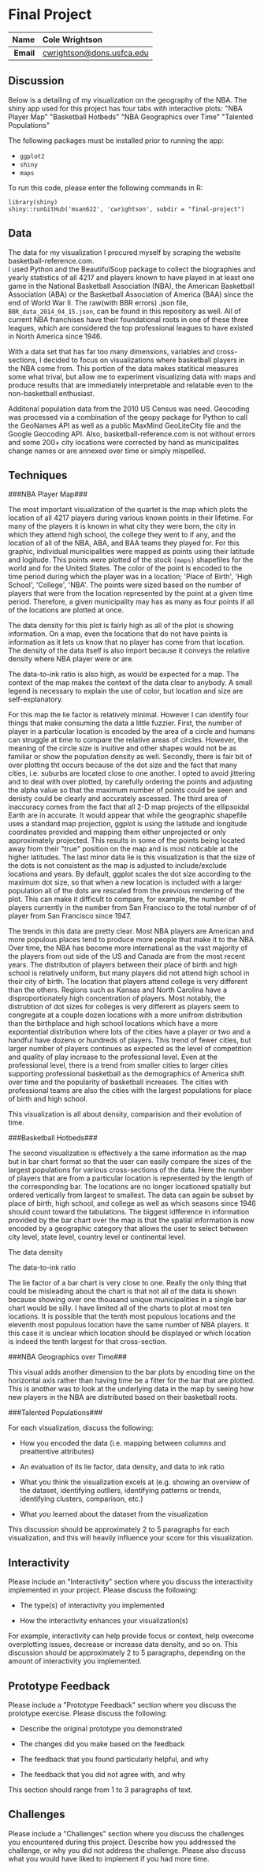 Final Project
==============================

| **Name**  | Cole Wrightson  |
|----------:|:-------------|
| **Email** | cwrightson@dons.usfca.edu |

## Discussion ################

Below is a detailing of my visualization on the geography of the NBA.
The shiny app used for this project has four tabs with interactive plots: 
"NBA Player Map"
"Basketball Hotbeds"
"NBA Geographics over Time"
"Talented Populations"

The following packages must be installed prior to running the app:

- `ggplot2`
- `shiny`
- `maps`

To run this code, please enter the following commands in R:

```
library(shiny)
shiny::runGitHub('msan622', 'cwrightson', subdir = "final-project")
```

## Data ##

The data for my visualization I procured myself by scraping the website basketball-reference.com.  
I used Python and the BeautifulSoup package to collect the biographies and yearly statistics of all 4217 and players known to have played in at least one game in the National Basketball Association (NBA), the American Basketball Association (ABA) or the Basketball Association of America (BAA) since the end of World War II. The raw(with BBR errors) .json file, `BBR_data_2014_04_15.json`, can be found in this repository as well. All of current NBA franchises have their foundational roots in one of these three leagues, which are considered the top professional leagues to have existed in North America since 1946.  

With a data set that has far too many dimensions, variables and cross-sections, I decided to focus on visualizations where basketball players in the NBA come from.  This portion of the data makes statitical measures some what trival, but allow me to experiment visualizing data with maps and produce results that are immediately interpretable and relatable even to the non-basketball enthusiast. 

Additonal population data from the 2010 US Census was need.
Geocoding was processed via a combination of the geopy package for Python to call the GeoNames API as well as a public MaxMind GeoLiteCity file and the Google Geocoding API. Also, basketball-reference.com is not without errors and some 200+ city locations were corrected by hand as municipalites change names or are annexed over time or simply mispelled. 

## Techniques ##

###NBA Player Map###

The most important visualization of the quartet is the map which plots the location of all 4217 players during various known points in their lifetime. For many of the players it is known in what city they were born, the city in which they attend high school, the college they went to if any, and the location of all of the NBA, ABA, and BAA teams they played for. For this graphic, individual municipalities were mapped as points using their latitude and logitude.  This points were plotted of the stock `{maps}` shapefiles for the world and for the United States.  The color of the point is encoded to the time period during which the player was in a location; 'Place of Birth', 'High School', 'College', 'NBA'.  The points were sized based on the number of players that were from the location represented by the point at a given time period.  Therefore, a given municipality may has as many as four points if all of the locations are plotted at once. 

The data density for this plot is fairly high as all of the plot is showing information.  On a map, even the locations that do not have points is information as it lets us know that no player has come from that location.  The density of the data itself is also import because it conveys the relative density where NBA player were or are. 

The data-to-ink ratio is also high, as would be expected for a map.  The context of the map makes the context of the data clear to anybody.  A small legend is necessary to explain the use of color, but location and size are self-explanatory. 

For this map the lie factor is relatively minimal.  However I can identify four things that make consuming the data a little fuzzier. First, the number of player in a particular location is encoded by the area of a circle and humans can struggle at time to compare the relative areas of circles.  However, the meaning of the circle size is inuitive and other shapes would not be as familiar or show the population density as well. Secondly, there is fair bit of over plotting tht occurs because of the dot size and the fact that many cities, i.e. suburbs are located close to one another. I opted to avoid jittering and to deal with over plotted, by carefully ordering the points and adjusting the alpha value so that the maximum number of points could be seen and denisty could be clearly and accurately ascessed. The third area of inaccuracy comes from the fact that all 2-D map projects of the ellipsoidal Earth are in accurate.  It would appear that while the geographic shapefile uses a standard map projection, ggplot is using the latitude and longitude coordinates provided and mapping them either unprojected or only approximately projected.  This results in some of the points being located away from their "true" position on the map and is most noticable at the higher latitudes. The last minor data lie is this visualization is that the size of the dots is not consistent as the map is adjusted to include/exclude locations and years.  By default, ggplot scales the dot size according to the maximum dot size, so that when a new location is included with a larger population all of the dots are rescaled from the previous rendering of the plot.  This can make it difficult to compare, for example, the number of players currently in the number from San Francisco to the total number of of player from San Francisco since 1947.

The trends in this data are pretty clear.  Most NBA players are American and more populous places tend to produce more people that make it to the NBA. Over time, the NBA has become more international as the vast majority of the players from out side of the US and Canada are from the most recent years. The distribution of players between their place of birth and high school is relatively uniform, but many players did not attend high school in their city of birth.  The location that players attend college is very different than the others. Regions such as Kansas and North Carolina have a disproportionately high concentration of players. Most notably, the distrubtion of dot sizes for colleges is very different as players seem to congregate at a couple dozen locations with a more unifrom distribution than the birthplace and high school locations which have a more expontential distribution where lots of the cities have a player or two and a handful have dozens or hundreds of players.  This trend of fewer cities, but larger number of players continues as expected as the level of competition and quality of play increase to the professional level. Even at the professional level, there is a trend from smaller cities to larger cities supporting professional basketball as the demographics of America shift over time and the popularity of basketball increases. The cities with professional teams are also the cities with the largest populations for place of birth and high school. 

This visualization is all about density, comparision and their evolution of time. 

###Basketball Hotbeds###

The second visualization is effectively a the same information as the map but in bar chart format so that the user can easily compare the sizes of the largest populations for various cross-sections of the data. Here the number of players that are from a particular location is represented by the length of the corresponding bar. The locations are no longer locationed spatially but ordered vertically from largest to smallest.  The data can again be subset by place of birth, high school, and college as well as which seasons since 1946 should count toward the tabulations. The biggest idfference in information provided by the bar chart over the map is that the spatial information is now encoded by a geographic category that allows the user to select between city level, state level, country level or continental level. 

The data density

The data-to-ink ratio

The lie factor of a bar chart is very close to one. Really the only thing that could be misleading about the chart is that not all of the data is shown because showing over one thousand unique municipalities in a single bar chart would be silly. I have limited all of the charts to plot at most ten locations. It is possible that the tenth most populous locations and the eleventh most populous location have the same number of NBA players. It this case it is unclear which location should be displayed or which location is indeed the tenth largest for that cross-section.  

###NBA Geographics over Time###

This visual adds another dimension to the bar plots by encoding time on the horizontal axis rather than having time be a filter for the bar that are plotted. This is another was to look at the underlying data in the map by seeing how new players in the NBA are distributed based on their basketball roots.

###Talented Populations###



For each visualization, discuss the following:

- How you encoded the data (i.e. mapping between columns and preattentive attributes)

- An evaluation of its lie factor, data density, and data to ink ratio

- What you think the visualization excels at (e.g. showing an overview of the dataset, identifying outliers, identifying patterns or trends, identifying clusters, comparison, etc.)

- What _you_ learned about the dataset from the visualization

This discussion should be approximately 2 to 5 paragraphs for each visualization, and this will heavily influence your score for this visualization.

## Interactivity ##

Please include an "Interactivity" section where you discuss the interactivity implemented in your project. Please discuss the following:

- The type(s) of interactivity you implemented

- How the interactivity enhances your visualization(s)

For example, interactivity can help provide focus or context, help overcome overplotting issues, decrease or increase data density, and so on. This discussion should be approximately 2 to 5 paragraphs, depending on the amount of interactivity you implemented.

## Prototype Feedback ##

Please include a "Prototype Feedback" section where you discuss the prototype exercise. Please discuss the following: 

- Describe the original prototype you demonstrated

- The changes did you make based on the feedback

- The feedback that you found particularly helpful, and why
 
- The feedback that you did not agree with, and why

This section should range from 1 to 3 paragraphs of text.

## Challenges ##

Please include a "Challenges" section where you discuss the challenges you encountered during this project. Describe how you addressed the challenge, or why you did not address the challenge. Please also discuss what you would have liked to implement if you had more time.

